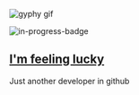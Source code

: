 ![gyphy gif](https://media3.giphy.com/media/RibuXLkYT3CNaXeqgI/giphy.gif?cid=bfae73222faba3f4314652875a3e24e901ac942fc0e75c9f&rid=giphy.gif&ct=g)

![in-progress-badge](https://img.shields.io/badge/IN-PROGRESS-brightgreen)

## [I'm feeling lucky](https://fct5mvs0s5.execute-api.us-east-2.amazonaws.com)

Just another developer in github
